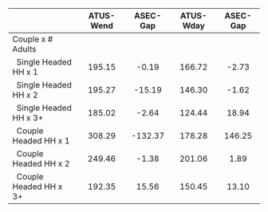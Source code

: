 
|                      |    ATUS-Wend |     ASEC-Gap |    ATUS-Wday |     ASEC-Gap |
| -------------------- | :----------: | :----------: | :----------: | :----------: |
| Couple x # Adults    |              |              |              |              |
| &nbsp;&nbsp;Single Headed HH x 1 |       195.15 |        -0.19 |       166.72 |        -2.73 |
| &nbsp;&nbsp;Single Headed HH x 2 |       195.27 |       -15.19 |       146.30 |        -1.62 |
| &nbsp;&nbsp;Single Headed HH x 3+ |       185.02 |        -2.64 |       124.44 |        18.94 |
| &nbsp;&nbsp;Couple Headed HH x 1 |       308.29 |      -132.37 |       178.28 |       146.25 |
| &nbsp;&nbsp;Couple Headed HH x 2 |       249.46 |        -1.38 |       201.06 |         1.89 |
| &nbsp;&nbsp;Couple Headed HH x 3+ |       192.35 |        15.56 |       150.45 |        13.10 |

